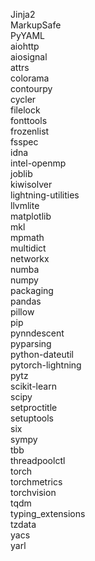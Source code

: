 Jinja2\
MarkupSafe\
PyYAML\
aiohttp\
aiosignal\
attrs\
colorama\
contourpy\
cycler\
filelock\
fonttools\
frozenlist\
fsspec\
idna\
intel-openmp\
joblib\
kiwisolver\
lightning-utilities\
llvmlite\
matplotlib\
mkl\
mpmath\
multidict\
networkx\
numba\
numpy\
packaging\
pandas\
pillow\
pip\
pynndescent\
pyparsing\
python-dateutil\
pytorch-lightning\
pytz\
scikit-learn\
scipy\
setproctitle\
setuptools\
six\
sympy\
tbb\
threadpoolctl\
torch\
torchmetrics\
torchvision\
tqdm\
typing_extensions\
tzdata\
yacs\
yarl